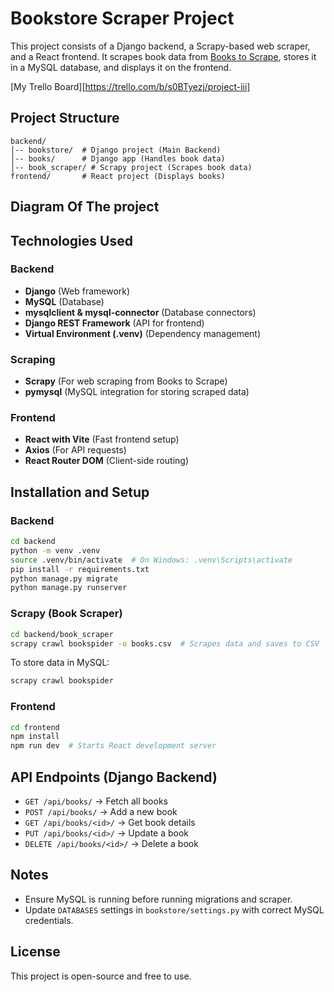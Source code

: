 # Bookstore Scraper Project

This project consists of a Django backend, a Scrapy-based web scraper, and a React frontend. It scrapes book data from [Books to Scrape](https://books.toscrape.com/), stores it in a MySQL database, and displays it on the frontend.

[My Trello Board][https://trello.com/b/s0BTyezj/project-iii]

## Project Structure

```
backend/
│-- bookstore/  # Django project (Main Backend)
│-- books/      # Django app (Handles book data)
│-- book_scraper/ # Scrapy project (Scrapes book data)
frontend/       # React project (Displays books)
```

## Diagram Of The project


## Technologies Used

### Backend
- **Django** (Web framework)
- **MySQL** (Database)
- **mysqlclient & mysql-connector** (Database connectors)
- **Django REST Framework** (API for frontend)
- **Virtual Environment (.venv)** (Dependency management)

### Scraping
- **Scrapy** (For web scraping from Books to Scrape)
- **pymysql** (MySQL integration for storing scraped data)

### Frontend
- **React with Vite** (Fast frontend setup)
- **Axios** (For API requests)
- **React Router DOM** (Client-side routing)

## Installation and Setup

### Backend
```sh
cd backend
python -m venv .venv
source .venv/bin/activate  # On Windows: .venv\Scripts\activate
pip install -r requirements.txt
python manage.py migrate
python manage.py runserver
```

### Scrapy (Book Scraper)
```sh
cd backend/book_scraper
scrapy crawl bookspider -o books.csv  # Scrapes data and saves to CSV
```

To store data in MySQL:
```sh
scrapy crawl bookspider
```

### Frontend
```sh
cd frontend
npm install
npm run dev  # Starts React development server
```

## API Endpoints (Django Backend)
- `GET /api/books/` → Fetch all books
- `POST /api/books/` → Add a new book
- `GET /api/books/<id>/` → Get book details
- `PUT /api/books/<id>/` → Update a book
- `DELETE /api/books/<id>/` → Delete a book

## Notes
- Ensure MySQL is running before running migrations and scraper.
- Update `DATABASES` settings in `bookstore/settings.py` with correct MySQL credentials.

## License
This project is open-source and free to use.



[def]: https://trello.com/b/s0BTyezj/project-iii